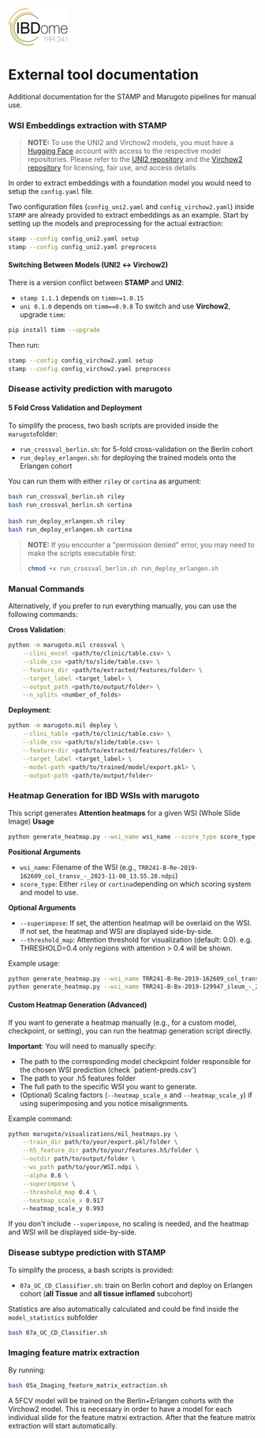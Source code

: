 <img src="IBDome_Logo.png" width="120"> 

# External tool documentation


Additional documentation for the STAMP and Marugoto pipelines for manual use.


### WSI Embeddings extraction with STAMP

>**NOTE:**
>To use the UNI2 and Virchow2 models, you must have a [Hugging Face](https://huggingface.co/) account with access to the respective model repositories. 
>Please refer to the [UNI2 repository](https://huggingface.co/MahmoodLab/UNI2-h) and the [Virchow2 repository](https://huggingface.co/paige-ai/Virchow2) for licensing, fair use, and access details.

In order to extract embeddings with a foundation model you would need to setup the `config.yaml` file.

Two configuration files (`config_uni2.yaml` and `config_virchow2.yaml`) inside `STAMP` are already provided to extract embeddings as an example.
Start by setting up the models and preprocessing for the actual extraction:
```bash
stamp --config config_uni2.yaml setup
stamp --config config_uni2.yaml preprocess
```
#### Switching Between Models (UNI2 ↔ Virchow2)
There is a version conflict between **STAMP** and **UNI2**:
 - `stamp 1.1.1` depends on `timm>=1.0.15`
 - `uni 0.1.0` depends on `timm==0.9.8`
To switch and use **Virchow2**, upgrade `timm`:
```bash
pip install timm --upgrade
```
Then run:
```bash
stamp --config config_virchow2.yaml setup
stamp --config config_virchow2.yaml preprocess
```

### Disease activity prediction with marugoto

#### 5 Fold Cross Validation and Deployment

To simplify the process, two bash scripts are provided inside the `marugoto`folder:

 - `run_crossval_berlin.sh`: for 5-fold cross-validation on the Berlin cohort
 - `run_deploy_erlangen.sh`: for deploying the trained models onto the Erlangen cohort

You can run them with either `riley` or `cortina` as argument:

```bash
bash run_crossval_berlin.sh riley
bash run_crossval_berlin.sh cortina

bash run_deploy_erlangen.sh riley
bash run_deploy_erlangen.sh cortina
```
>**NOTE:**
>If you encounter a "permission denied" error, you may need to make the scripts executable first:
> ```bash
> chmod +x run_crossval_berlin.sh run_deploy_erlangen.sh
> ```
### Manual Commands

Alternatively, if you prefer to run everything manually, you can use the following commands:

**Cross Validation**:
```bash
python -m marugoto.mil crossval \
    --clini_excel <path/to/clinic/table.csv> \
    --slide_csv <path/to/slide/table.csv> \
    --feature_dir <path/to/extracted/features/folder> \
    --target_label <target_label> \
    --output_path <path/to/output/folder> \
    --n_splits <number_of_folds>
```
**Deployment**:
```bash
python -m marugoto.mil deploy \
    --clini_table <path/to/clinic/table.csv> \
    --slide_csv <path/to/slide/table.csv> \
    --feature-dir <path/to/extracted/features/folder> \
    --target_label <target_label> \
    --model-path <path/to/trained/model/export.pkl> \
    --output-path <path/to/output/folder>
```

### Heatmap Generation for IBD WSIs with marugoto
This script generates **Attention heatmaps** for a given WSI (Whole Slide Image)
**Usage**
```bash
python generate_heatmap.py --wsi_name wsi_name --score_type score_type [--superimpose] [--threshold_map THRESHOLD]
```
**Positional Arguments**
 - `wsi_name`: Filename of the WSI (e.g., `TRR241-B-Re-2019-162609_col_transv_-_2023-11-08_13.55.28.ndpi`)
 - `score_type`: Either `riley` or `cortina`depending on which scoring system and model to use.
 
 **Optional Arguments**
 - `--superimpose`: If set, the attention heatmap will be overlaid on the WSI. If not set, the heatmap and WSI are displayed side-by-side.
 - `--threshold_map`: Attention threshold for visualization (default: 0.0). e.g. THRESHOLD=0.4 only regions with attention > 0.4 will be shown.

Example usage:
```bash
python generate_heatmap.py --wsi_name TRR241-B-Re-2019-162609_col_transv_-_2023-11-08_13.55.28.ndpi --score_type riley --superimpose --threshold_map 0.4
python generate_heatmap.py --wsi_name TRR241-B-Bx-2019-129947_ileum_-_2023-11-06_10.26.13.ndpi --score_type cortina
```
#### Custom Heatmap Generation (Advanced)
If you want to generate a heatmap manually (e.g., for a custom model, checkpoint, or setting), you can run the heatmap generation script directly.

**Important**:
You will need to manually specify:
 - The path to the corresponding model checkpoint folder responsible for the chosen WSI prediction (check `patient-preds.csv')
 - The path to your .h5 features folder
 - The full path to the specific WSI you want to generate.
 - (Optional) Scaling factors (`--heatmap_scale_x` and `--heatmap_scale_y`) if using superimposing and you notice misalignments.

Example command:
```bash
python marugoto/visualizations/mil_heatmaps.py \
    --train_dir path/to/your/export.pkl/folder \
    --h5_feature_dir path/to/your/features.h5/folder \
    --outdir path/to/output/folder \
    --ws_path path/to/your/WSI.ndpi \
    --alpha 0.6 \
    --superimpose \
    --threshold_map 0.4 \
    --heatmap_scale_x 0.917 
    --heatmap_scale_y 0.993
```
If you don't include `--superimpose`, no scaling is needed, and the heatmap and WSI will be displayed side-by-side.

### Disease subtype prediction with STAMP

To simplify the process, a bash scripts is provided:

 - `07a_UC_CD_Classifier.sh`: train on Berlin cohort and deploy on Erlangen cohort (**all Tissue** and **all tissue inflamed** subcohort)

Statistics are also automatically calculated and could be find inside the `model_statistics` subfolder

```bash
bash 07a_UC_CD_Classifier.sh
```

### Imaging feature matrix extraction

By running:

```bash
bash 05a_Imaging_feature_matrix_extraction.sh
```

A 5FCV model will be trained on the Berlin+Erlangen cohorts with the Virchow2 model. 
This is necessary in order to have a model for each individual slide for the feature matrxi extraction.
After that the feature matrix extraction will start automatically.

